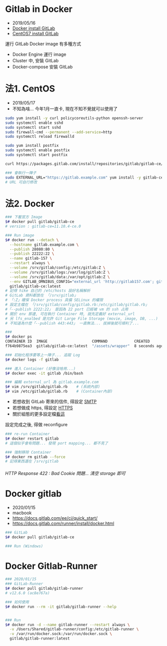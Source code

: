 # Gitlab in Docker

- 2019/05/16
- [Docker install GitLab](https://docs.gitlab.com/omnibus/docker/)
- [CentOS7 install GitLab](https://about.gitlab.com/install/#centos-7)

運行 GitLab Docker image 有多種方式

- Docker Engine 運行 image
- Cluster 中, 安裝 GitLab
- Docker-compose 安裝 GitLab

# 法1. CentOS

- 2019/05/17
- 不知為啥... 今年1月一直卡, 現在不知不覺就可以使用了

```bash
sudo yum install -y curl policycoreutils-python openssh-server
sudo systemctl enable sshd
sudo systemctl start sshd
sudo firewall-cmd --permanent --add-service=http
sudo systemctl reload firewalld

sudo yum install postfix
sudo systemctl enable postfix
sudo systemctl start postfix

curl https://packages.gitlab.com/install/repositories/gitlab/gitlab-ce/script.rpm.sh | sudo bash

### 會執行一陣子
sudo EXTERNAL_URL="https://gitlab.example.com" yum install -y gitlab-ce
# URL 可自行修改

```

# 法2. Docker

```bash
### 下載官方 Image
$# docker pull gitlab/gitlab-ce
# version : gitlab-ce=11.10.4-ce.0

### Run image
$# docker run --detach \
  --hostname gitlab.example.com \
  --publish 28080:80 \
  --publish 22222:22 \
  --name gitlab-157 \
  --restart always \
  --volume /srv/gitlab/config:/etc/gitlab:Z \
  --volume /srv/gitlab/logs:/var/log/gitlab:Z \
  --volume /srv/gitlab/data:/var/opt/gitlab:Z \
  --env GITLAB_OMNIBUS_CONFIG="external_url 'http://gitlab157.com'; gitlab_rails['lfs_enabled'] = true;" \
  gitlab/gitlab-ce:latest
# 記得 hike 自己的 /etc/hosts 設好名稱解析
# GitLab 資料都放在 「/srv/gitlab」
# 「:Z」確保 Docker process 具備 SELinux 的權限
# 設定主檔在 「/srv/gitlab/config/gitlab.rb:/etc/gitlab/gitlab.rb」
#「--publish 2222:22」 是因為 22 port 已經被 vm 的 ssh 占用
# 關於 env 那邊, 可在執行 Container 時, 就先定義好 external_url
# 另 lfs_enalbed 是允許 Git Large File Storage (movie, image, DB, ...)
# 不知道為什麼「--publish 443:443」 一直無法... 拔掉後就可順利了...

###
$# docker ps
CONTAINER ID  IMAGE                    COMMAND            CREATED        STATUS      PORTS                                                          NAMES
f764b9875ea3  gitlab/gitlab-ce:latest  "/assets/wrapper"  8 seconds ago  ...PASS...  0.0.0.0:80->80/tcp, 0.0.0.0:443->443/tcp, 0.0.0.0:222->22/tcp  gitlab

### 初始化程序要等上一陣子... 追蹤 Log
$# docker logs -f gitlab

### 進入 Container (好像沒啥用...)
$# docker exec -it gitlab /bin/bash

### 編輯 external_url 為 gitlab.example.com
$# vim /srv/gitlab/gitlab.rb    # (系統內部)
$# vim /etc/gitlab/gitlab.rb    # (Container內部)
```

- 若想收到 GitLab 寄來的信件, 得設定 [SMTP](https://docs.gitlab.com/omnibus/settings/smtp.html)
- 若想做成 https, 得設定 [HTTPS](https://docs.gitlab.com/omnibus/settings/nginx.html#enable-https)
- 關於組態的更多設定檔[看這](https://docs.gitlab.com/omnibus/settings/configuration.html)

設定完成之後, 得做 reconfigure

```bash
### re-run Container
$# docker restart gitlab
# 這個似乎會有問題... 發現 port mapping... 都不見了

### 強制移除 Container
$# docker rm gitlab --force
# 記得東西還在 /srv/gitlab
```

###### HTTP Response 422 : Bad Cookie 問題... 清空 storage 即可


# Docker gitlab

- 2020/01/15
- macbook
- https://docs.gitlab.com/ee/ci/quick_start/
- https://docs.gitlab.com/runner/install/docker.html

```bash
### GitLab
$# docker pull gitlab/gitlab-ce

### Run (Windows)


```


# Docker Gitlab-Runner

```bash
### 2020/01/15
### GitLab-Runner
$# docker pull gitlab/gitlab-runner
# v12.6.0 (ac8e767a)

### 如何使用
$# docker run --rm -it gitlab/gitlab-runner --help


### Run
$# docker run -d --name gitlab-runner --restart always \
  -v /Users/Shared/gitlab-runner/config:/etc/gitlab-runner \
  -v /var/run/docker.sock:/var/run/docker.sock \
  gitlab/gitlab-runner:latest

```